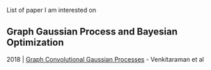 List of paper I am interested on

## Graph Gaussian Process and Bayesian Optimization
2018 | [Graph Convolutional Gaussian Processes](https://arxiv.org/pdf/1803.05776.pdf) - Venkitaraman et al
